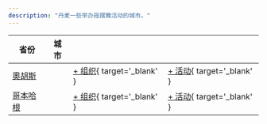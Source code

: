 ```yaml
---
description: "丹麦一些举办摇摆舞活动的城市。"
---
```


| 省份 | 城市 | | |
| --- | --- | --- | --- |
| [奧胡斯](by_city.md#aarhus) | | [+ 组织](https://github.com/swingdance/orgs/issues/new?assignees=&labels=add+org&projects=&template=02-add_entity.yml&title=%5Bdk%5D%20%3CName%3E&region=dk&province=Aarhus&city=Aarhus){ target='_blank' } | [+ 活动](https://github.com/swingdance/events/issues/new?assignees=&labels=add+event&projects=&template=02-add_entity.yml&title=%5B2024%2Fdk%5D%20%3CName%3E&region=dk&province=Aarhus&city=Aarhus&org_id=&date_starts=2024-&date_ends=2024-){ target='_blank' } |
| [哥本哈根](by_city.md#copenhagen) | | [+ 组织](https://github.com/swingdance/orgs/issues/new?assignees=&labels=add+org&projects=&template=02-add_entity.yml&title=%5Bdk%5D%20%3CName%3E&region=dk&province=Copenhagen&city=Copenhagen){ target='_blank' } | [+ 活动](https://github.com/swingdance/events/issues/new?assignees=&labels=add+event&projects=&template=02-add_entity.yml&title=%5B2024%2Fdk%5D%20%3CName%3E&region=dk&province=Copenhagen&city=Copenhagen&org_id=&date_starts=2024-&date_ends=2024-){ target='_blank' } |
